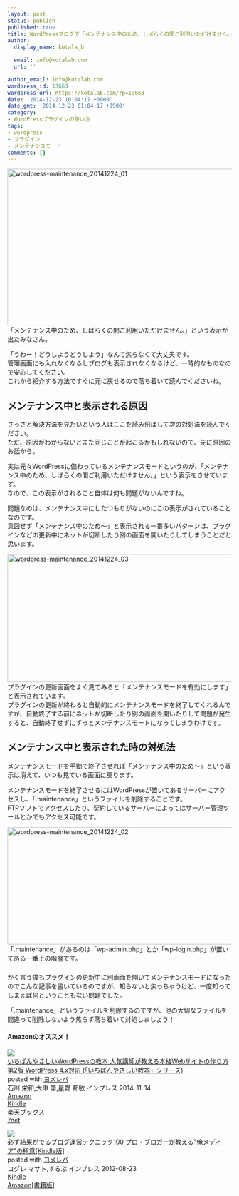 ```yaml
---
layout: post
status: publish
published: true
title: WordPressブログで「メンテナンス中のため、しばらくの間ご利用いただけません。」を解決する方法
author:
  display_name: kotala_b

  email: info@kotalab.com
  url: ''

author_email: info@kotalab.com
wordpress_id: 13663
wordpress_url: https://kotalab.com/?p=13663
date: '2014-12-23 10:04:17 +0900'
date_gmt: '2014-12-23 01:04:17 +0900'
category:
- WordPressプラグインの使い方
tags:
- wordpress
- プラグイン
- メンテナンスモード
comments: []
---
```

<p><img src="https://kotalab.com/wp-content/uploads/wordpress-maintenance_20141224_01-780x351.png" alt="wordpress-maintenance_20141224_01" width="780" height="351" class="aligncenter size-large wp-image-13664" /><br />
「メンテナンス中のため、しばらくの間ご利用いただけません。」という表示が出たみなさん。</p>
<p>「うわー！どうしようどうしよう」なんて焦らなくて大丈夫です。<br />
管理画面にも入れなくなるしブログも表示されなくなるけど、一時的なものなので安心してください。<br />
これから紹介する方法ですぐに元に戻せるので落ち着いて読んでくださいね。<br />
</p>
<!--more-->
<h2>メンテナンス中と表示される原因</h2>
<p>さっさと解決方法を見たいという人はここを読み飛ばして次の対処法を読んでください。<br />
ただ、原因がわからないとまた同じことが起こるかもしれないので、先に原因のお話から。</p>
<p>実は元々WordPressに備わっているメンテナンスモードというのが、「メンテナンス中のため、しばらくの間ご利用いただけません。」という表示をさせています。<br />
なので、この表示がされること自体は何も問題がないんですね。</p>
<p>問題なのは、メンテナンス中にしたつもりがないのにこの表示がされていることなのです。<br />
意図せず「メンテナンス中のため〜」と表示される一番多いパターンは、プラグインなどの更新中にネットが切断したり別の画面を開いたりしてしまうことだと思います。</p>
<p><img src="https://kotalab.com/wp-content/uploads/wordpress-maintenance_20141224_03.png" alt="wordpress-maintenance_20141224_03" width="718" height="287" class="aligncenter size-full wp-image-13666" /><br />
プラグインの更新画面をよく見てみると「メンテナンスモードを有効にします」と表示されています。<br />
プラグインの更新が終わると自動的にメンテナンスモードを終了してくれるんですが、自動終了する前にネットが切断したり別の画面を開いたりして問題が発生すると、自動終了せずにずっとメンテナンスモードになってしまうわけです。</p>
<h2>メンテナンス中と表示された時の対処法</h2>
<p>メンテナンスモードを手動で終了させれば「メンテナンス中のため〜」という表示は消えて、いつも見ている画面に戻ります。</p>
<p>メンテナンスモードを終了させるにはWordPressが置いてあるサーバーにアクセスし、「.maintenance」というファイルを削除することです。<br />
FTPソフトでアクセスしたり、契約しているサーバーによってはサーバー管理ツールとかでもアクセス可能です。</p>
<p><img src="https://kotalab.com/wp-content/uploads/wordpress-maintenance_20141224_02.png" alt="wordpress-maintenance_20141224_02" width="596" height="263" class="aligncenter size-full wp-image-13665" /><br />
「.maintenance」があるのは「wp-admin.php」とか「wp-login.php」が置いてある一番上の階層です。</p>
<h3></h3>
<p>かく言う僕もプラグインの更新中に別画面を開いてメンテナンスモードになったのでこんな記事を書いているのですが、知らないと焦っちゃうけど、一度知ってしまえば何ということもない問題でした。</p>
<p>「.maintenance」というファイルを削除するのですが、他の大切なファイルを間違って削除しないよう焦らず落ち着いて対処しましょう！</p>
<h4 class="aam">Amazonのオススメ！</h4>
<div class="booklink-box">
<div class="booklink-image"><a href="https://www.amazon.co.jp/exec/obidos/asin/4844337092/same-22/" rel="nofollow" target="_blank"><img src="https://images-fe.ssl-images-amazon.com/images/I/61wUgf%2BMWFL._SL160_.jpg" style="border: none;" /></a></div>
<div class="booklink-info">
<div class="booklink-name"><a href="https://www.amazon.co.jp/exec/obidos/asin/4844337092/same-22/" rel="nofollow" target="_blank">いちばんやさしいWordPressの教本 人気講師が教える本格Webサイトの作り方 第2版 WordPress 4.x対応 (「いちばんやさしい教本」シリーズ)</a>
<div class="booklink-powered-date">posted with <a href="https://yomereba.com" rel="nofollow" target="_blank">ヨメレバ</a></div>
</div>
<div class="booklink-detail">石川 栄和,大串 肇,星野 邦敏 インプレス 2014-11-14    </div>
<div class="booklink-link2">
<div class="shoplinkamazon"><a href="https://www.amazon.co.jp/exec/obidos/asin/4844337092/same-22/" rel="nofollow" target="_blank" title="アマゾン" >Amazon</a></div>
<div class="shoplinkkindle"><a href="https://www.amazon.co.jp/exec/obidos/ASIN/B00QGBORXI/same-22/" rel="nofollow" target="_blank" >Kindle</a></div>
<div class="shoplinkrakuten"><a href="http://c.af.moshimo.com/af/c/click?a_id=374939&p_id=56&pc_id=56&pl_id=637&s_v=b5Rz2P0601xu&url=http%3A%2F%2Fbooks.rakuten.co.jp%2Frb%2F12997417%2F" rel="nofollow" target="_blank" title="楽天ブックス" >楽天ブックス</a></div>
<div class="shoplinkseven"><a href="https://ck.jp.ap.valuecommerce.com/servlet/referral?sid=2967684&pid=883100332&vc_url=http%3A%2F%2Fwww.7netshopping.jp%2Fbooks%2Fsearch_result%2F%3Fctgy%3Dbooks%26code%3D4844337092" rel="nofollow" target="_blank" title="セブンネットショッピング" >7net</a></div>
</p></div>
</div>
<div class="booklink-footer"></div>
</div>
<div class="booklink-box">
<div class="booklink-image"><a href="https://www.amazon.co.jp/exec/obidos/asin/B009NQ7MGM/same-22/" rel="nofollow" target="_blank"><img src="https://images-fe.ssl-images-amazon.com/images/I/51uH-ZNTIsL._SL160_.jpg" style="border: none;" /></a></div>
<div class="booklink-info">
<div class="booklink-name"><a href="https://www.amazon.co.jp/exec/obidos/asin/B009NQ7MGM/same-22/" rel="nofollow" target="_blank">必ず結果がでるブログ運営テクニック100 プロ・ブロガーが教える"俺メディア"の極意[Kindle版]</a>
<div class="booklink-powered-date">posted with <a href="https://yomereba.com" rel="nofollow" target="_blank">ヨメレバ</a></div>
</div>
<div class="booklink-detail">コグレ マサト,するぷ インプレス 2012-08-23    </div>
<div class="booklink-link2">
<div class="shoplinkkindle"><a href="https://www.amazon.co.jp/exec/obidos/ASIN/B009NQ7MGM/same-22/" rel="nofollow" target="_blank" >Kindle</a></div>
<div class="shoplinkamazon"><a href="https://www.amazon.co.jp/exec/obidos/ASIN/4844331779/same-22/" rel="nofollow" target="_blank" title="アマゾン" >Amazon[書籍版]</a></div>
</p></div>
</div>
<div class="booklink-footer"></div>
</div>
